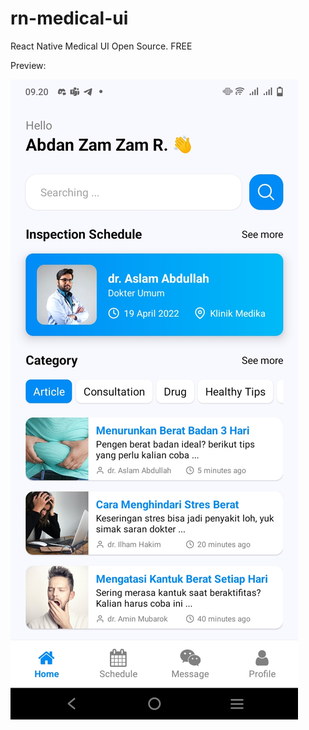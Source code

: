 # rn-medical-ui
React Native Medical UI Open Source. FREE

Preview:

![image](https://github.com/abdanzamzam/rn-medical-ui/blob/main/Preview.jpg)
